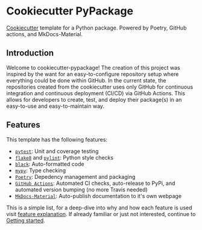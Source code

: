# Cookiecutter PyPackage

[Cookiecutter](https://github.com/cookiecutter/cookiecutter) template for a Python package. Powered by Poetry, GitHub actions, and MkDocs-Material.

## Introduction
Welcome to cookiecutter-pypackage! The creation of this project was inspired by the want for an easy-to-configure repository setup where everything could be done within GitHub. In the current state, the repositories created from the cookiecutter uses only GitHub for continuous integration and continuous deployment (CI/CD) via GitHub Actions. This allows for developers to create, test, and deploy their package(s) in an easy-to-use and easy-to-maintain way. 

## Features
This template has the following features:  

  - [`pytest`](https://github.com/pytest-dev/pytest): Unit and coverage testing  
  - [`flake8`](https://github.com/PyCQA/flake8) and [`pylint`](https://github.com/PyCQA/pylint): Python style checks  
  - [`black`](https://github.com/psf/black): Auto-formatted code  
  - [`mypy`](https://github.com/python/mypy): Type checking  
  - [`Poetry`](https://github.com/python-poetry/poetry): Depedency management and packaging  
  - [`GitHub Actions`](https://github.com/features/actions): Automated CI checks, auto-release to PyPi, and automated version bumping (no more Travis needed)  
  - [`MkDocs-Material`](https://github.com/squidfunk/mkdocs-material): Auto-publish documentation to it's own webpage  

This is a simple list, for a deep-dive into why and how each feature is used visit [feature explanation](advanced/feature_explanation). If already familiar or just not interested, continue to [Getting started](/getting-started/create_local_project).
